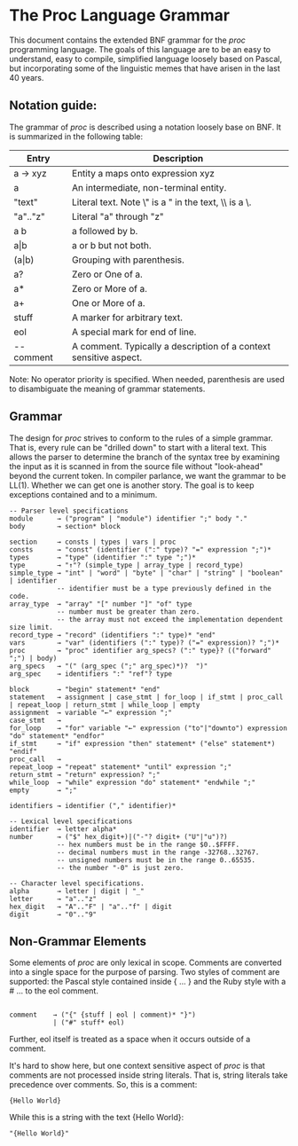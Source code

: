 # The Proc Language Grammar

This document contains the extended BNF grammar for the _proc_ programming
language. The goals of this language are to be an easy to understand,
easy to compile, simplified language loosely based on Pascal, but
incorporating some of the linguistic memes that have arisen in the last
40 years.

## Notation guide:

The grammar of *proc* is described using a notation loosely base on BNF. It
is summarized in the following table:

Entry        | Description
-------------|--------------
a &rarr; xyz | Entity a maps onto expression xyz
a            | An intermediate, non-terminal entity.
"text"       | Literal text. Note \\" is a " in the text, \\\\ is a \\.
"a".."z"     | Literal "a" through "z"
a b          | a followed by b.
a\|b         | a or b but not both.
(a\|b)       | Grouping with parenthesis.
a?           | Zero or One of a.
a\*          | Zero or More of a.
a\+          | One or More of a.
stuff        | A marker for arbitrary text.
eol          | A special mark for end of line.
-- comment   | A comment. Typically a description of a context sensitive aspect.

Note: No operator priority is specified. When needed, parenthesis are used to
disambiguate the meaning of grammar statements.

## Grammar

The design for _proc_ strives to conform to the rules of a simple grammar.
That is, every rule can be "drilled down" to start with a literal text.
This allows the parser to determine the branch of the syntax tree by
examining the input as it is scanned in from the source file without
"look-ahead" beyond the current token. In compiler parlance, we want the
grammar to be LL(1). Whether we can get one is another story. The goal
is to keep exceptions contained and to a minimum.

<pre><code>-- Parser level specifications
module      &rarr; ("program" | "module") identifier ";" body "."
body        &rarr; section* block

section     &rarr; consts | types | vars | proc
consts      &rarr; "const" (identifier (":" type)? "=" expression ";")*
types       &rarr; "type" (identifier ":" type ";")*
type        &rarr; "&uarr;"? (simple_type | array_type | record_type)
simple_type &rarr; "int" | "word" | "byte" | "char" | "string" | "boolean" | identifier
            -- identifier must be a type previously defined in the code.
array_type  &rarr; "array" "[" number "]" "of" type
            -- number must be greater than zero.
            -- the array must not exceed the implementation dependent size limit.
record_type &rarr; "record" (identifiers ":" type)* "end"
vars        &rarr; "var" (identifiers (":" type)? ("=" expression)? ";")*
proc        &rarr; "proc" identifier arg_specs? (":" type}? (("forward" ";") | body)
arg_specs   &rarr; "(" (arg_spec (";" arg_spec)*)?  ")"
arg_spec    &rarr; identifiers ":" "ref"? type

block       &rarr; "begin" statement* "end"
statement   &rarr; assignment | case_stmt | for_loop | if_stmt | proc_call | repeat_loop | return_stmt | while_loop | empty
assignment  &rarr; variable "&larr;" expression ";"
case_stmt   &rarr;
for_loop    &rarr; "for" variable "&larr;" expression ("to"|"downto") expression "do" statement* "endfor"
if_stmt     &rarr; "if" expression "then" statement* ("else" statement*) "endif"
proc_call   &rarr;
repeat_loop &rarr; "repeat" statement* "until" expression ";"
return_stmt &rarr; "return" expression? ";"
while_loop  &rarr; "while" expression "do" statement* "endwhile ";"
empty       &rarr; ";"

identifiers &rarr; identifier ("," identifier)*

-- Lexical level specifications
identifier  &rarr; letter alpha*
number      &rarr; ("$" hex_digit+)|("-"? digit+ ("U"|"u")?)
            -- hex numbers must be in the range $0..$FFFF.
            -- decimal numbers must in the range -32768..32767.
            -- unsigned numbers must be in the range 0..65535.
            -- the number "-0" is just zero.

-- Character level specifications.
alpha       &rarr; letter | digit | "_"
letter      &rarr; "a".."z"
hex_digit   &rarr; "A".."F" | "a".."f" | digit
digit       &rarr; "0".."9"
</code></pre>

## Non-Grammar Elements

Some elements of *proc* are only lexical in scope. Comments are converted into
a single space for the purpose of parsing. Two styles of comment are
supported: the Pascal style contained inside { ... } and the Ruby style
with a # ... to the eol comment.

<pre><code>
comment    &rarr; ("{" {stuff | eol | comment)* "}")
           | ("#" stuff* eol)
</code></pre>

Further, eol itself is treated as a space when it occurs outside of a comment.

It's hard to show here, but one context sensitive aspect of *proc* is that
comments are not processed inside string literals. That is, string literals
take precedence over comments. So, this is a comment:

```
{Hello World}
```

While this is a string with the text {Hello World}:

```
"{Hello World}"
```
